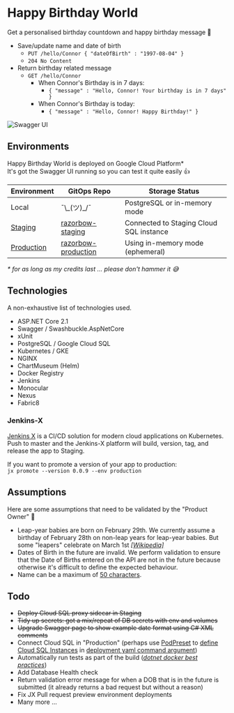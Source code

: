 # Happy Birthday World

Get a personalised birthday countdown and happy birthday message 🎂

* Save/update name and date of birth  
  * `PUT /hello/Connor { "dateOfBirth" : "1997-08-04" }`
  * `204 No Content`
* Return birthday related message
  * `GET /hello/Connor`
    * When Connor's Birthday is in 7 days:
      * `{ "message" : "Hello, Connor! Your birthday is in 7 days" }`
    * When Connor's Birthday is today:
      * `{ "message" : "Hello, Connor! Happy Birthday!" }`

![Swagger UI](https://i.postimg.cc/CLRY9mD4/happy-birthday-world.gif)

## Environments

Happy Birthday World is deployed on Google Cloud Platform*  
It's got the Swagger UI running so you can test it quite easily 👍  

Environment | GitOps Repo | Storage Status
----------- | --------------  | --------------  
Local | ¯\\\_(ツ)\_/¯ | PostgreSQL or in-memory mode
[Staging](http://happy-birthday-world.jx-staging.35.234.144.66.nip.io/) | [razorbow-staging](https://github.com/connorads/environment-razorbow-staging) |Connected to Staging Cloud SQL instance
[Production](http://happy-birthday-world.jx-production.35.234.144.66.nip.io/) | [razorbow-production](https://github.com/connorads/environment-razorbow-production) |Using in-memory mode (ephemeral)

_* for as long as my credits last ... please don't hammer it 😅_  


## Technologies

A non-exhaustive list of technologies used.

* ASP.NET Core 2.1
* Swagger / Swashbuckle.AspNetCore
* xUnit
* PostgreSQL / Google Cloud SQL
* Kubernetes / GKE
* NGINX
* ChartMuseum (Helm)
* Docker Registry
* Jenkins
* Monocular
* Nexus
* Fabric8

### Jenkins-X

[Jenkins X](https://jenkins-x.io/) is a CI/CD solution for modern cloud applications on Kubernetes.  
Push to master and the Jenkins-X platform will build, version, tag, and release the app to Staging.

If you want to promote a version of your app to production:  
`jx promote --version 0.0.9 --env production`  

## Assumptions

Here are some assumptions that need to be validated by the "Product Owner" 👀

* Leap-year babies are born on February 29th. We currently assume a birthday of February 28th on non-leap years for leap-year babies. But some "leapers" celebrate on March 1st [*[Wikipedia]*](https://bit.ly/2ENDhFe)
* Dates of Birth in the future are invalid. We perform validation to ensure that the Date of Births entered on the API are not in the future because otherwise it's difficult to define the expected behaviour.
* Name can be a maximum of [50 characters](https://stackoverflow.com/a/15474655/4319653).

## Todo

* ~~Deploy Cloud SQL proxy sidecar in Staging~~
* ~~Tidy up secrets: got a mix/repeat of DB secrets with env and volumes~~
* ~~Upgrade Swagger page to show example date format using C# XML comments~~
* Connect Cloud SQL in "Production" (perhaps use [PodPreset](https://kubernetes.io/docs/concepts/workloads/pods/podpreset/) to [define Cloud SQL Instances](https://cloud.google.com/sql/docs/mysql/sql-proxy#instances-options) in [deployment yaml command argument](https://kubernetes.io/docs/tasks/inject-data-application/define-command-argument-container/))
* Automatically run tests as part of the build ([*dotnet docker best practices*](https://github.com/dotnet/dotnet-docker/blob/master/samples/dotnetapp/dotnet-docker-unit-testing.md))
* Add Database Health check
* Return validation error message for when a DOB that is in the future is submitted (it already returns a bad request but without a reason)
* Fix JX Pull request preview environment deployments
* Many more ...
